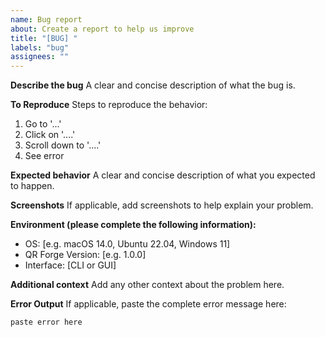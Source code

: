 ```yaml
---
name: Bug report
about: Create a report to help us improve
title: "[BUG] "
labels: "bug"
assignees: ""
---
```


**Describe the bug**
A clear and concise description of what the bug is.

**To Reproduce**
Steps to reproduce the behavior:

1. Go to '...'
2. Click on '....'
3. Scroll down to '....'
4. See error

**Expected behavior**
A clear and concise description of what you expected to happen.

**Screenshots**
If applicable, add screenshots to help explain your problem.

**Environment (please complete the following information):**

- OS: [e.g. macOS 14.0, Ubuntu 22.04, Windows 11]
- QR Forge Version: [e.g. 1.0.0]
- Interface: [CLI or GUI]

**Additional context**
Add any other context about the problem here.

**Error Output**
If applicable, paste the complete error message here:

```
paste error here
```
